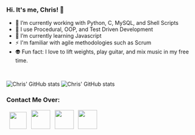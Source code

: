 ### Hi. It's me, Chris! 👋

- 🔭 I’m currently working with Python, C, MySQL, and Shell Scripts
- 💬 I use Procedural, OOP, and Test Driven Development
- 🌱 I’m currently learning Javascript
- ⚡ I'm familiar with agile methodologies such as Scrum
- 👽 Fun fact: I love to lift weights, play guitar, and mix music in my free time.

&nbsp;

![Chris' GitHub stats](https://github-readme-stats.vercel.app/api?username=ChristianMartinezTech&theme=tokyonight&show_icons=true)
![Chris' GitHub stats](https://github-readme-stats.vercel.app/api/top-langs/?username=ChristianMartinezTech&theme=tokyonight&layout=compact&show_icons=true)

<h3> Contact Me Over: </h3>
<p align="left">
&nbsp; <a href="https://www.linkedin.com/in/christian-felipe-martinez-echeverri-7987551b6/" target="_blank" rel="noopener noreferrer"><img src="https://cdn-icons-png.flaticon.com/512/38/38669.png" width="45" /></a>
&nbsp; <a href="https://chrismartine-e.medium.com/" target="_blank" rel="noopener noreferrer"><img src="https://cdn4.iconfinder.com/data/icons/social-media-2210/24/Medium-512.png" width="50" /></a>
&nbsp; <a href="https://platzi.com/p/ChrisMartinezE/" target="_blank" rel="noopener noreferrer"><img src="https://static.platzi.com/media/avatars/Platzi-f730e65b-e92b-44d3-81c0-5c59c4dc4658.png" width="50" /></a>
&nbsp; <a href="https://twitter.com/CrismartineE" target="_blank" rel="noopener noreferrer"><img src="https://assets.stickpng.com/images/580b57fcd9996e24bc43c53e.png" width="50" /></a>
</p>
